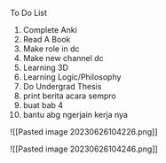 To Do List
1. Complete Anki
2. Read A Book
3. Make role in dc
4. Make new channel dc
5. Learning 3D
6. Learning Logic/Philosophy
7. Do Undergrad Thesis
8. print berita acara sempro
9. buat bab 4
10. bantu abg ngerjain kerja nya

![[Pasted image 20230626104226.png]]

![[Pasted image 20230626104246.png]]